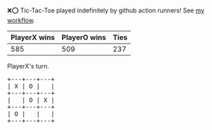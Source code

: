 :x::o: Tic-Tac-Toe played indefinitely by github action runners! See [my workflow](.github/workflows/play.yaml).

|PlayerX wins|PlayerO wins|Ties|
|-|-|-|
|585|509|237|

PlayerX's turn.

<pre>
+---+---+---+
| X | O |   |
+---+---+---+
|   | O | X |
+---+---+---+
| O |   |   |
+---+---+---+
</pre>